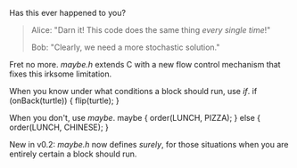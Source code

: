Has this ever happened to you?

>Alice:  "Darn it! This code does the same thing *every single time*!"
>
>Bob:    "Clearly, we need a more stochastic solution."

Fret no more. _maybe.h_ extends C with a new flow control mechanism that fixes
this irksome limitation.

When you know under what conditions a block should run, use _if_.
    if (onBack(turtle)) {
        flip(turtle);
    }

When you don't, use _maybe_.
    maybe {
        order(LUNCH, PIZZA);
    } else {
        order(LUNCH, CHINESE);
    }

New in v0.2: _maybe.h_ now defines _surely_, for those situations when you are
entirely certain a block should run.

